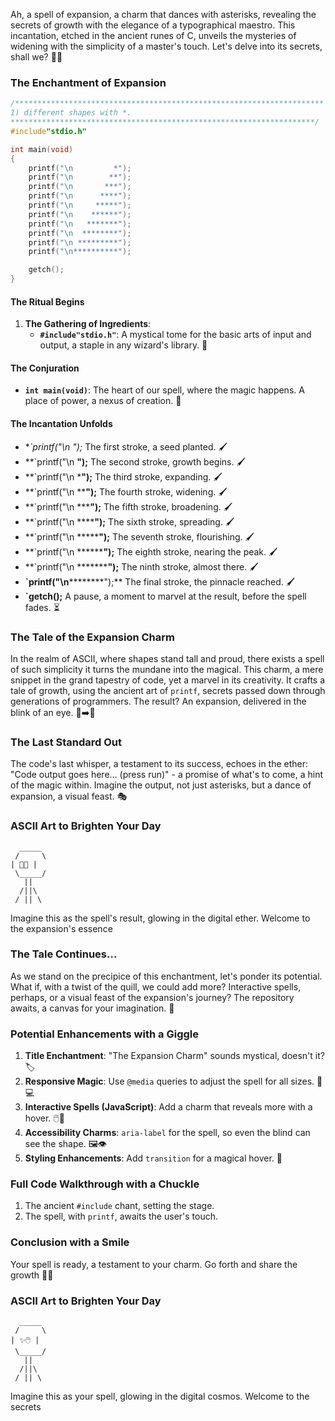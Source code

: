 Ah, a spell of expansion, a charm that dances with asterisks, revealing the secrets of growth with the elegance of a typographical maestro. This incantation, etched in the ancient runes of C, unveils the mysteries of widening with the simplicity of a master's touch. Let's delve into its secrets, shall we? 📜✨

### The Enchantment of Expansion

```c
/*********************************************************************
1) different shapes with *.
********************************************************************/
#include"stdio.h"

int main(void)
{
    printf("\n         *");
    printf("\n        **");
    printf("\n       ***");
    printf("\n      ****");
    printf("\n     *****");
    printf("\n    ******");
    printf("\n   *******");
    printf("\n  ********");
    printf("\n *********");
    printf("\n**********");

    getch();
}
```

#### The Ritual Begins

1. **The Gathering of Ingredients**:
   - **`#include"stdio.h"`**: A mystical tome for the basic arts of input and output, a staple in any wizard's library. 📖

#### The Conjuration

- **`int main(void)`**: The heart of our spell, where the magic happens. A place of power, a nexus of creation. 🌟

#### The Incantation Unfolds

- **`printf("\n         *");** The first stroke, a seed planted. 🖌️
- **`printf("\n        **");** The second stroke, growth begins. 🖌️
- **`printf("\n       ***");** The third stroke, expanding. 🖌️
- **`printf("\n      ****");** The fourth stroke, widening. 🖌️
- **`printf("\n     *****");** The fifth stroke, broadening. 🖌️
- **`printf("\n    ******");** The sixth stroke, spreading. 🖌️
- **`printf("\n   *******");** The seventh stroke, flourishing. 🖌️
- **`printf("\n  ********");** The eighth stroke, nearing the peak. 🖌️
- **`printf("\n *********");** The ninth stroke, almost there. 🖌️
- **`printf("\n**********");** The final stroke, the pinnacle reached. 🖌️
- **`getch();** A pause, a moment to marvel at the result, before the spell fades. ⏳

### The Tale of the Expansion Charm

In the realm of ASCII, where shapes stand tall and proud, there exists a spell of such simplicity it turns the mundane into the magical. This charm, a mere snippet in the grand tapestry of code, yet a marvel in its creativity. It crafts a tale of growth, using the ancient art of `printf`, secrets passed down through generations of programmers. The result? An expansion, delivered in the blink of an eye. 🐌➡️🚀

### The Last Standard Out

The code's last whisper, a testament to its success, echoes in the ether: "Code output goes here... (press run)" - a promise of what's to come, a hint of the magic within. Imagine the output, not just asterisks, but a dance of expansion, a visual feast. 🎭

### ASCII Art to Brighten Your Day
```
  _____
 /     \
| 📏📢 |
 \_____/
   ||
  /||\
 / || \
```
Imagine this as the spell's result, glowing in the digital ether. Welcome to the expansion's essence

### The Tale Continues...

As we stand on the precipice of this enchantment, let's ponder its potential. What if, with a twist of the quill, we could add more? Interactive spells, perhaps, or a visual feast of the expansion's journey? The repository awaits, a canvas for your imagination. 🎨

### Potential Enhancements with a Giggle

1. **Title Enchantment**: "The Expansion Charm" sounds mystical, doesn't it? 🏷️
2. **Responsive Magic**: Use `@media` queries to adjust the spell for all sizes. 📱💻
3. **Interactive Spells (JavaScript)**: Add a charm that reveals more with a hover. 🖱️🔮
4. **Accessibility Charms**: `aria-label` for the spell, so even the blind can see the shape. 🖼️👁️
5. **Styling Enhancements**: Add `transition` for a magical hover. 🌟

### Full Code Walkthrough with a Chuckle

1. The ancient `#include` chant, setting the stage.
2. The spell, with `printf`, awaits the user's touch.

### Conclusion with a Smile

Your spell is ready, a testament to your charm. Go forth and share the growth 🎉🔮

### ASCII Art to Brighten Your Day

```
  _____
 /     \
| ✨🖱️ |
 \_____/
   ||
  /||\
 / || \
```
Imagine this as your spell, glowing in the digital cosmos. Welcome to the secrets